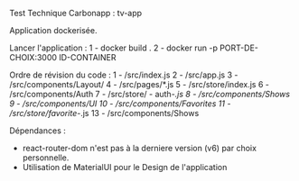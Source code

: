 Test Technique Carbonapp : tv-app

Application dockerisée.

Lancer l'application :
1 - docker build .
2 - docker run -p PORT-DE-CHOIX:3000 ID-CONTAINER

Ordre de révision du code :
1 - /src/index.js
2 - /src/app.js
3 - /src/components/Layout/
4 - /src/pages/\*.js
5 - /src/store/index.js
6 - /src/components/Auth
7 - /src/store/ - auth-_.js
8 - /src/components/Shows
9 - /src/components/UI
10 - /src/components/Favorites
11 - /src/store/favorite-_.js
13 - /src/components/Shows

Dépendances :

- react-router-dom n'est pas à la derniere version (v6) par choix personnelle.
- Utilisation de MaterialUI pour le Design de l'application
